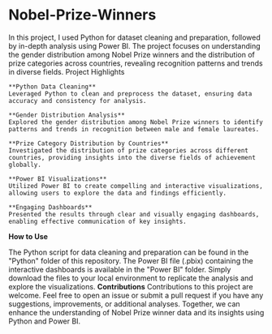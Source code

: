 # Nobel-Prize-Winners

In this project, I used Python for dataset cleaning and preparation, followed by in-depth analysis using Power BI. The project focuses on understanding the gender distribution among Nobel Prize winners and the distribution of prize categories across countries, revealing recognition patterns and trends in diverse fields.
Project Highlights

    **Python Data Cleaning**
    Leveraged Python to clean and preprocess the dataset, ensuring data accuracy and consistency for analysis.

    **Gender Distribution Analysis**
    Explored the gender distribution among Nobel Prize winners to identify patterns and trends in recognition between male and female laureates.

    **Prize Category Distribution by Countries**
    Investigated the distribution of prize categories across different countries, providing insights into the diverse fields of achievement globally.

    **Power BI Visualizations**
    Utilized Power BI to create compelling and interactive visualizations, allowing users to explore the data and findings efficiently.

    **Engaging Dashboards**
    Presented the results through clear and visually engaging dashboards, enabling effective communication of key insights.

**How to Use**

The Python script for data cleaning and preparation can be found in the "Python" folder of this repository. The Power BI file (.pbix) containing the interactive dashboards is available in the "Power BI" folder. Simply download the files to your local environment to replicate the analysis and explore the visualizations.
**Contributions**
Contributions to this project are welcome. Feel free to open an issue or submit a pull request if you have any suggestions, improvements, or additional analyses. Together, we can enhance the understanding of Nobel Prize winner data and its insights using Python and Power BI.
